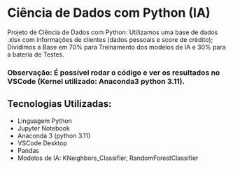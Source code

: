 # Ciência de Dados com Python (IA)
Projeto de Ciência de Dados com Python: Utilizamos uma base de dados .xlsx com informações de clientes (dados pessoais e score de crédito); Dividimos a Base em 70% para Treinamento dos modelos de IA
e 30% para a bateria de Testes.

### Observação: É possível rodar o código e ver os resultados no VSCode (Kernel utilizado: Anaconda3 python 3.11).

## Tecnologias Utilizadas:
- Linguagem Python
- Jupyter Notebook
- Anaconda 3 (python 3.11)
- VSCode Desktop
- Pandas
- Modelos de IA: KNeighbors_Classifier, RandomForestClassifier

